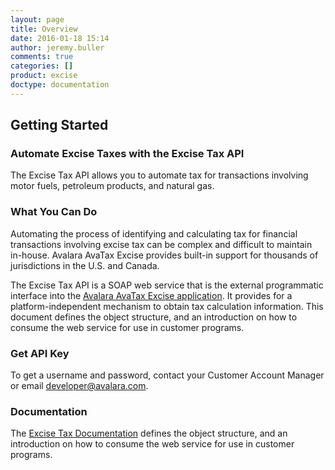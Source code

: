 ```yaml
---
layout: page
title: Overview
date: 2016-01-18 15:14
author: jeremy.buller
comments: true
categories: []
product: excise
doctype: documentation
---
```

<h2>Getting Started</h2>
<h3>Automate Excise Taxes with the Excise Tax API</h3>
The Excise Tax API allows you to automate tax for transactions involving motor fuels, petroleum products, and natural gas.
<h3>What You Can Do</h3>
Automating the process of identifying and calculating tax for financial transactions involving excise tax can be complex and difficult to maintain in-house. Avalara AvaTax Excise provides built-in support for thousands of jurisdictions in the U.S. and Canada.

The Excise Tax API is a SOAP web service that is the external programmatic interface into the <a href="https://www.avalara.com/products/avatax-excise/">Avalara AvaTax Excise application</a>. It provides for a platform-independent mechanism to obtain tax calculation information. This document defines the object structure, and an introduction on how to consume the web service for use in customer programs.
<h3>Get API Key</h3>
To get a username and password, contact your Customer Account Manager or email <a href="mailto:developer@avalara.com">developer@avalara.com</a>.
<h3>Documentation</h3>
The <a href="/excise/api-reference.html">Excise Tax Documentation</a> defines the object structure, and an introduction on how to consume the web service for use in customer programs.